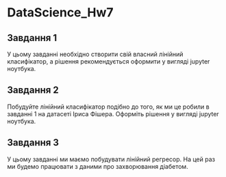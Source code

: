 # DataScience_Hw7
## Завдання 1
У цьому завданні необхідно створити свій власний лінійний класифікатор, а рішення рекомендується оформити у вигляді jupyter ноутбука.
## Завдання 2
Побудуйте лінійний класифікатор подібно до того, як ми це робили в завданні 1 на датасеті Іриса Фішера. Оформіть рішення у вигляді jupyter ноутбука.
## Завдання 3
У цьому завданні ми маємо побудувати лінійний регресор. На цей раз ми будемо працювати з даними про захворювання діабетом.
